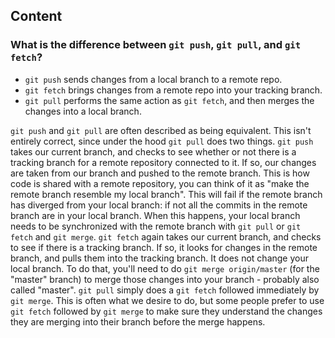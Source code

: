 ## Content

### What is the difference between `git push`, `git pull`, and `git fetch`?

- `git push` sends changes from a local branch to a remote repo.
- `git fetch` brings changes from a remote repo into your tracking branch.
- `git pull` performs the same action as `git fetch`, and then merges the changes into a local branch.

`git push` and `git pull` are often described as being equivalent. This isn't entirely correct, since under the hood `git pull` does two things. `git push` takes our current branch, and checks to see whether or not there is a tracking branch for a remote repository connected to it. If so, our changes are taken from our branch and pushed to the remote branch. This is how code is shared with a remote repository, you can think of it as "make the remote branch resemble my local branch". This will fail if the remote branch has diverged from your local branch: if not all the commits in the remote branch are in your local branch. When this happens, your local branch needs to be synchronized with the remote branch with `git pull` or `git fetch` and `git merge`. `git fetch` again takes our current branch, and checks to see if there is a tracking branch. If so, it looks for changes in the remote branch, and pulls them into the tracking branch. It does not change your local branch. To do that, you'll need to do `git merge origin/master` (for the "master" branch) to merge those changes into your branch - probably also called "master". `git pull` simply does a `git fetch` followed immediately by `git merge`. This is often what we desire to do, but some people prefer to use `git fetch` followed by `git merge` to make sure they understand the changes they are merging into their branch before the merge happens.